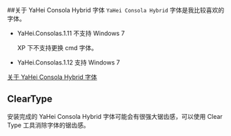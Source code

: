 ##关于 YaHei Consola Hybrid 字体
`YaHei Consola Hybrid` 字体是我比较喜欢的字体。

 * YaHei.Consolas.1.11 不支持 Windows 7

    XP 下不支持更换 cmd 字体。

 * YaHei.Consolas.1.12 支持 Windows 7

[关于 YaHei Consola Hybrid 字体](http://www.echold.com/2011/04/%E5%9C%A8windows%E5%91%BD%E4%BB%A4%E6%8F%90%E7%A4%BA%E7%AC%A6%E4%B8%AD%E4%BD%BF%E7%94%A8%E2%80%9Cyahei-consolas-hybrid%E2%80%9D%E5%AD%97%E4%BD%93.html)

## ClearType
安装完成的 YaHei Consola Hybrid 字体可能会有很强大锯齿感，可以使用 Clear Type 工具消除字体的锯齿感。
